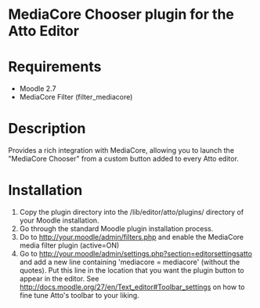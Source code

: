 MediaCore Chooser plugin for the Atto Editor
============================================

Requirements
============

- Moodle 2.7
- MediaCore Filter (filter_mediacore)


Description
===========

Provides a rich integration with MediaCore, allowing you to launch the "MediaCore Chooser" from a custom button added to every Atto editor.


Installation
============

1. Copy the plugin directory into the /lib/editor/atto/plugins/ directory of your Moodle installation.
2. Go through the standard Moodle plugin installation process.
3. Do to http://your.moodle/admin/filters.php and enable the MediaCore media filter plugin (active=ON)
4. Go to http://your.moodle/admin/settings.php?section=editorsettingsatto and add a new line containing 'mediacore = mediacore' (without the quotes). Put this line in the location that you want the plugin button to appear in the editor. See http://docs.moodle.org/27/en/Text_editor#Toolbar_settings on how to fine tune Atto's toolbar to your liking.
